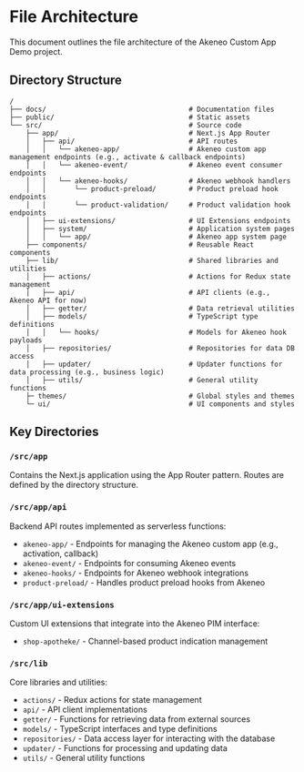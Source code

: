 # File Architecture

This document outlines the file architecture of the Akeneo Custom App Demo project.

## Directory Structure

```
/
├── docs/                                   # Documentation files
├── public/                                 # Static assets
└── src/                                    # Source code
    ├── app/                                # Next.js App Router
    │   ├── api/                            # API routes
    │   │   └── akeneo-app/                 # Akeneo custom app management endpoints (e.g., activate & callback endpoints)
    │   │   └── akeneo-event/               # Akeneo event consumer endpoints
    │   │   └── akeneo-hooks/               # Akeneo webhook handlers
    │   │       └── product-preload/        # Product preload hook endpoints
    │   │       └── product-validation/     # Product validation hook endpoints
    │   ├── ui-extensions/                  # UI Extensions endpoints
    │   ├── system/                         # Application system pages
    │   │   └── app/                        # Akeneo app system page
    ├── components/                         # Reusable React components
    ├── lib/                                # Shared libraries and utilities
    │   ├── actions/                        # Actions for Redux state management
    │   ├── api/                            # API clients (e.g., Akeneo API for now)
    │   ├── getter/                         # Data retrieval utilities
    │   ├── models/                         # TypeScript type definitions
    │   │   └── hooks/                      # Models for Akeneo hook payloads
    │   ├── repositories/                   # Repositories for data DB access
    │   ├── updater/                        # Updater functions for data processing (e.g., business logic)
    │   ├── utils/                          # General utility functions
    ├─ themes/                              # Global styles and themes
    └─ ui/                                  # UI components and styles
```

## Key Directories

### `/src/app`

Contains the Next.js application using the App Router pattern. Routes are defined by the directory structure.

### `/src/app/api`

Backend API routes implemented as serverless functions:
- `akeneo-app/` - Endpoints for managing the Akeneo custom app (e.g., activation, callback)
- `akeneo-event/` - Endpoints for consuming Akeneo events
- `akeneo-hooks/` - Endpoints for Akeneo webhook integrations
- `product-preload/` - Handles product preload hooks from Akeneo

### `/src/app/ui-extensions`

Custom UI extensions that integrate into the Akeneo PIM interface:
- `shop-apotheke/` - Channel-based product indication management

### `/src/lib`

Core libraries and utilities:
- `actions/` - Redux actions for state management
- `api/` - API client implementations
- `getter/` - Functions for retrieving data from external sources
- `models/` - TypeScript interfaces and type definitions
- `repositories/` - Data access layer for interacting with the database
- `updater/` - Functions for processing and updating data
- `utils/` - General utility functions
